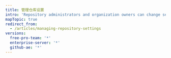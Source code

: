 ```yaml
---
title: 管理仓库设置
intro: 'Repository administrators and organization owners can change settings for a repository, like the name, ownership, and visibility, or delete the repository.'
mapTopic: true
redirect_from:
  - /articles/managing-repository-settings
versions:
  free-pro-team: '*'
  enterprise-server: '*'
  github-ae: '*'
---
```


